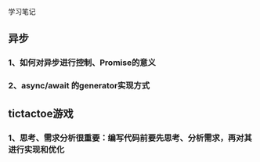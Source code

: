 学习笔记
## 异步
### 1、如何对异步进行控制、Promise的意义
### 2、async/await 的generator实现方式
## tictactoe游戏
### 1、思考、需求分析很重要：编写代码前要先思考、分析需求，再对其进行实现和优化